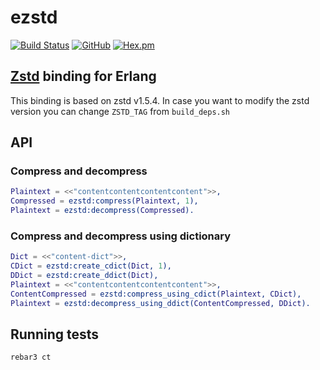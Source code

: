 # ezstd

[![Build Status](https://travis-ci.com/silviucpp/ezstd.svg?branch=master)](https://travis-ci.com/github/silviucpp/ezstd)
[![GitHub](https://img.shields.io/github/license/silviucpp/ezstd)](https://github.com/silviucpp/ezstd/blob/master/LICENSE)
[![Hex.pm](https://img.shields.io/hexpm/v/ezstd)](https://hex.pm/packages/ezstd)

## [Zstd][1] binding for Erlang

This binding is based on zstd v1.5.4. In case you want to modify the zstd version you can change `ZSTD_TAG` from `build_deps.sh`

## API

### Compress and decompress

```erl
Plaintext = <<"contentcontentcontentcontent">>,
Compressed = ezstd:compress(Plaintext, 1),
Plaintext = ezstd:decompress(Compressed).
```

### Compress and decompress using dictionary

```erl
Dict = <<"content-dict">>,
CDict = ezstd:create_cdict(Dict, 1),
DDict = ezstd:create_ddict(Dict),
Plaintext = <<"contentcontentcontentcontent">>,
ContentCompressed = ezstd:compress_using_cdict(Plaintext, CDict),
Plaintext = ezstd:decompress_using_ddict(ContentCompressed, DDict).
```

## Running tests

```sh
rebar3 ct
```

[1]:http://facebook.github.io/zstd/
